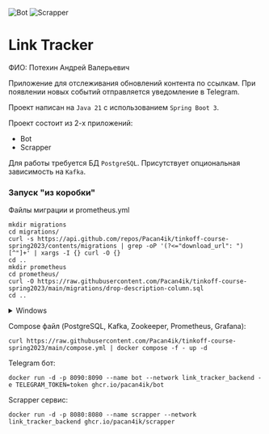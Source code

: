 ![Bot](https://github.com/Pacan4ik/tinkoff-course-spring2023/actions/workflows/bot.yml/badge.svg)
![Scrapper](https://github.com/Pacan4ik/tinkoff-course-spring2023/actions/workflows/scrapper.yml/badge.svg)

# Link Tracker

ФИО: Потехин Андрей Валерьевич

Приложение для отслеживания обновлений контента по ссылкам.
При появлении новых событий отправляется уведомление в Telegram.

Проект написан на `Java 21` с использованием `Spring Boot 3`.

Проект состоит из 2-х приложений:
* Bot
* Scrapper

Для работы требуется БД `PostgreSQL`. Присутствует опциональная зависимость на `Kafka`.

### Запуск "из коробки"
Файлы миграции и prometheus.yml
```shell
mkdir migrations
cd migrations/
curl -s https://api.github.com/repos/Pacan4ik/tinkoff-course-spring2023/contents/migrations | grep -oP '(?<="download_url": ")[^"]+' | xargs -I {} curl -O {}
cd ..
mkdir prometheus
cd prometheus/
curl -O https://raw.githubusercontent.com/Pacan4ik/tinkoff-course-spring2023/main/migrations/drop-description-column.sql
cd ..
```
<details>
  <summary>Windows</summary>
        Ну... Можно ручками выкачать всё из migrations :)
</details>

Compose файл (PostgreSQL, Kafka, Zookeeper, Prometheus, Grafana):
``` shell
curl https://raw.githubusercontent.com/Pacan4ik/tinkoff-course-spring2023/main/compose.yml | docker compose -f - up -d 
```
Telegram бот:
``` shell
docker run -d -p 8090:8090 --name bot --network link_tracker_backend -e TELEGRAM_TOKEN=token ghcr.io/pacan4ik/bot
```
Scrapper сервис:
``` shell
docker run -d -p 8080:8080 --name scrapper --network link_tracker_backend ghcr.io/pacan4ik/scrapper
```
